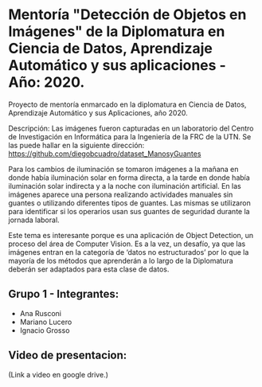 # Mentoría "Detección de Objetos en Imágenes" de la Diplomatura en Ciencia de Datos, Aprendizaje Automático y sus aplicaciones - Año: 2020.

Proyecto de mentoría enmarcado en la diplomatura en Ciencia de Datos, Aprendizaje Automático y sus Aplicaciones, año 2020.

Descripción:
Las imágenes fueron capturadas en un laboratorio del Centro de Investigación en Informática para la Ingeniería de la FRC de la UTN. Se las puede hallar en la siguiente dirección: https://github.com/diegobcuadro/dataset_ManosyGuantes

Para los cambios de iluminación se tomaron imágenes a la mañana en donde había iluminación solar en forma directa, a la tarde en donde había iluminación solar indirecta y a la noche con iluminación artificial. En las imágenes aparece una persona realizando actividades manuales sin guantes o utilizando diferentes tipos de guantes. Las mismas se utilizaron para identificar si los operarios usan sus guantes de seguridad durante la jornada laboral.

Este tema es interesante porque es una aplicación de Object Detection, un proceso del área de Computer Vision. Es a la vez, un desafío, ya que las imágenes entran en la categoría de ‘datos no estructurados’ por lo que la mayoría de los métodos que aprenderán a lo largo de la Diplomatura deberán ser adaptados para esta clase de datos.

## Grupo 1 - Integrantes:

* Ana Rusconi
* Mariano Lucero
* Ignacio Grosso

## Video de presentacion:

(Link a video en google drive.)
